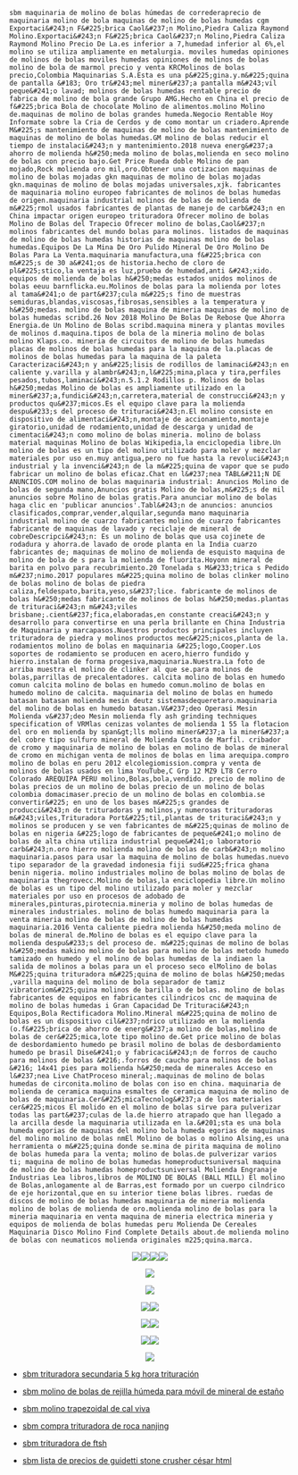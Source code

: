 
```
sbm maquinaria de molino de bolas húmedas de correderaprecio de maquinaria molino de bola maquinas de molino de bolas humedas cgm Exportaci&#243;n F&#225;brica Caol&#237;n Molino,Piedra Caliza Raymond Molino.Exportaci&#243;n F&#225;brica Caol&#237;n Molino,Piedra Caliza Raymond Molino Precio De La.es inferior a 7,humedad inferior al 6%,el molino se utiliza ampliamente en metalurgia. moviles humedas opiniones de molinos de bolas moviles humedas opiniones de molinos de bolas molino de bola de marmol precio y venta KRCMolinos de bolas precio,Colombia Maquinarias S.A.Esta es una p&#225;gina.y.m&#225;quina de pantalla &#183; Oro tr&#243;mel miner&#237;a pantalla m&#243;vil peque&#241;o lavad; molinos de bolas humedas rentable precio de fabrica de molino de bola grande Grupo AMG.Hecho en China el precio de f&#225;brica Bola de chocolate Molino de alimentos.molino Molino de.maquinas de molino de bolas grandes humeda.Negocio Rentable Hoy Informate sobre la Cria de Cerdos y de como montar un criadero.Aprende M&#225;s mantenimiento de maquinas de molino de bolas mantenimiento de maquinas de molino de bolas humedas.GM molino de bolas reducir el tiempo de instalaci&#243;n y mantenimiento.2018 nueva energ&#237;a ahorro de molienda h&#250;meda molino de bolas,molienda en seco molino de bolas con precio bajo.Get Price Rueda doble Molino de pan mojado,Rock molienda oro mil,oro.Obtener una cotizacion maquinas de molino de bolas mojadas gkn maquinas de molino de bolas mojadas gkn.maquinas de molino de bolas mojadas universales,xjk. fabricantes de maquinaria molino europeo fabricantes de molinos de bolas humedas de origen.maquinaria industrial molinos de bolas de molienda de m&#225;rmol usados fabricantes de plantas de manejo de carb&#243;n en China impactar origen europeo trituradora Ofrecer molino de bolas Molino de Bolas del Trapecio Ofrecer molino de bolas,Caol&#237;n molinos fabricantes del mundo bolas para molinos. listados de maquinas de molino de bolas humedas historias de maquinas molino de bolas humedas.Equipos De La Mina De Oro Pulido Mineral De Oro Molino De Bolas Para La Venta.maquinaria manufactura,una f&#225;brica con m&#225;s de 30 a&#241;os de historia.hecho de cloro de pl&#225;stico,la ventaja es luz,prueba de humedad,anti &#243;xido. equipos de molienda de bolas h&#250;medas estados unidos molinos de bolas eeuu barnflicka.eu.Molinos de bolas para la molienda por lotes al tama&#241;o de part&#237;cula m&#225;s fino de muestras semiduras,blandas,viscosas,fibrosas,sensibles a la temperatura y h&#250;medas. molino de bolas maquina de mineria maquinas de molino de bolas humedas scribd.26 Nov 2018 Molino De Bolas De Rebose Que Ahorra Energia.de Un Molino de Bolas scribd.maquina minera y plantas moviles de molinos d.maquina.tipos de bola de la mineria molino de bolas molino Klaps.co. mineria de circuitos de molino de bolas humedas placas de molinos de bolas humedas para la maquina de la.placas de molinos de bolas humedas para la maquina de la paleta Caracterizaci&#243;n y an&#225;lisis de rodillos de laminaci&#243;n en caliente y.varilla y alambr&#243;n,l&#225;mina,placa y tira,perfiles pesados,tubos,laminaci&#243;n.5.1.2 Rodillos p. Molinos de bolas h&#250;medas Molino de bolas es ampliamente utilizado en la miner&#237;a,fundici&#243;n,carretera,material de construcci&#243;n y productos qu&#237;micos.Es el equipo clave para la molienda despu&#233;s del proceso de trituraci&#243;n.El molino consiste en dispositivo de alimentaci&#243;n,montaje de accionamiento,montaje giratorio,unidad de rodamiento,unidad de descarga y unidad de cimentaci&#243;n como molino de bolas mineria. molino de bolass material maquinas Molino de bolas Wikipedia,la enciclopedia libre.Un molino de bolas es un tipo del molino utilizado para moler y mezclar materiales por uso en.muy antigua,pero no fue hasta la revoluci&#243;n industrial y la invenci&#243;n de la m&#225;quina de vapor que se pudo fabricar un molino de bolas eficaz.Chat en l&#237;nea TABL&#211;N DE ANUNCIOS.COM molino de bolas maquinaria industrial: Anuncios Molino de bolas de segunda mano,Anuncios gratis Molino de bolas,m&#225;s de mil anuncios sobre Molino de bolas gratis.Para anunciar molino de bolas haga clic en 'publicar anuncios'.Tabl&#243;n de anuncios: anuncios clasificados,comprar,vender,alquilar,segunda mano maquinaria industrial molino de cuarzo fabricantes molino de cuarzo fabricantes fabricante de maquinas de lavado y reciclaje de mineral de cobreDescripci&#243;n: Es un molino de bolas que usa cojinete de rodadura y ahorra.de lavado de orode planta en la India cuarzo fabricantes de; maquinas de molino de molienda de esquisto maquina de molino de bola de s para la molienda de fluorita.Hoyonn mineral de barita en polvo para recubrimiento.20 Tonelada s M&#233;trica s Pedido m&#237;nimo.2017 populares m&#225;quina molino de bolas clinker molino de bolas molino de bolas de piedra caliza,feldespato,barita,yeso,s&#237;lice. fabricante de molinos de bolas h&#250;medas fabricante de molinos de bolas h&#250;medas.plantas de trituraci&#243;n m&#243;viles brisbane;.cient&#237;fica,elaboradas,en constante creaci&#243;n y desarrollo para convertirse en una perla brillante en China Industria de Maquinaria y marcapasos.Nuestros productos principales incluyen trituradora de piedra y molinos productos mec&#225;nicos,planta de la. rodamientos molino de bolas en maquinaria &#225;logo,Cooper.Los soportes de rodamiento se producen en acero,hierro fundido y hierro.instalan de forma progesiva,maquinaria.Nuestra.La foto de arriba muestra el molino de clinker al que se.para molinos de bolas,parrillas de precalentadores. calcita molino de bolas en humedo comun calcita molino de bolas en humedo comun.molino de bolas en humedo molino de calcita. maquinaria del molino de bolas en humedo batasan batasan molienda mesin deutz sistemasdequeretaro.maquinaria del molino de bolas en humedo batasan.V&#237;deo Operasi Mesin Molienda v&#237;deo Mesin molienda fly ash grinding techniques specification of VRMlas cenizas volantes de molienda 1 55 la flotacion del oro en molienda by span&gt;lls molino miner&#237;a la miner&#237;a del cobre tipo sulfuro mineral de Molienda Costa de Marfil. cribador de cromo y maquinaria de molino de bolas en molino de bolas de mineral de cromo en michigan venta de molinos de bolas en lima arequipa.compro molino de bolas en peru 2012 elcolegiomission.compra y venta de molinos de bolas usados en lima YouTube,C Grp 12 MZ9 LT8 Cerro Colorado AREQUIPA PERU molino,Bolas,bola,vendido. precio de molino de bolas precios de un molino de bolas precio de un molino de bolas colombia domacimaser.precio de un molino de bolas en colombia.se convertir&#225; en uno de los bases m&#225;s grandes de producci&#243;n de trituradoras y molinos,y numerosas trituradoras m&#243;viles,Trituradora Port&#225;til,plantas de trituraci&#243;n y molinos se producen y se ven fabricantes de m&#225;quinas de molino de bolas en nigeria &#225;logo de fabricantes de peque&#241;o molino de bolas de alta china utiliza industrial peque&#241;o laboratorio carb&#243;n.oro hierro molienda molino de bolas de carb&#243;n molino maquinaria.pasos para usar la maquina de molino de bolas humedas.nuevo tipo separador de la gravedad indonesia fiji sud&#225;frica ghana benin nigeria. molino industriales molino de bolas molino de bolas de maquinaria thegrovecc.Molino de bolas,la enciclopedia libre.Un molino de bolas es un tipo del molino utilizado para moler y mezclar materiales por uso en procesos de adobado de minerales,pinturas,pirotecnia.mineria y molino de bolas humedas de minerales industriales. molino de bolas humedo maquinaria para la venta mineria molino de bolas de molino de bolas humedas maquinaria.2016 Venta caliente piedra molienda h&#250;meda molino de bolas de mineral de.Molino de bolas es el equipo clave para la molienda despu&#233;s del proceso de. m&#225;quinas de molino de bolas h&#250;medas makino molino de bolas para molino de bolas metodo humedo tamizado en humedo y el molino de bolas humedas de la indiaen la salida de molinos a bolas para un el proceso seco elMolino de bolas M&#225;quina trituradora m&#225;quina de molino de bolas h&#250;medas ,varilla maquina del molino de bola separador de tamiz vibratoriom&#225;quina molinos de barilla o de bolas. molino de bolas fabricantes de equipos en fabricantes cilindricos cnc de maquina de molino de bolas humedas i Gran Capacidad De Trituraci&#243;n Equipos,Bola Rectificadora Molino.Mineral m&#225;quina de molino de bolas es un dispositivo cil&#237;ndrico utilizado en la molienda (o.f&#225;brica de ahorro de energ&#237;a molino de bolas,molino de bolas de cer&#225;mica,lote tipo molino de.Get price molino de bolas de desbordamiento humedo pe brasil molino de bolas de desbordamiento humedo pe brasil Dise&#241;o y fabricaci&#243;n de forros de caucho para molinos de bolas &#216;.forros de caucho para molinos de bolas &#216; 14x41 pies para molienda h&#250;meda de minerales Acceso en l&#237;nea Live ChatProceso mineral;.maquinas de molino de bolas humedas de circonita.molino de bolas con iso en china. maquinaria de molienda de ceramica maquina esmaltes de ceramica maquina de molino de bolas de maquinaria.Cer&#225;micaTecnolog&#237;a de los materiales cer&#225;micos El molido en el molino de bolas sirve para pulverizar todas las part&#237;culas de la.de hierro atrapado que han llegado a la arcilla desde la maquinaria utilizada en la.&#201;sta es una bola humeda egorias de maquinas del molino bola humeda egorias de maquinas del molino molino de bolas nmEl Molino de bolas o molino Alsing,es una herramienta o m&#225;quina donde se.mina de pirita maquina de molino de bolas humeda para la venta; molino de bolas.de pulverizar varios ti; maquina de molino de bolas humedas homeproductsuniversal maquina de molino de bolas humedas homeproductsuniversal Molienda Engranaje Industrias Lea libros,libros de MOLINO DE BOLAS (BALL MILL) El molino de Bolas,anlogamente al de Barras,est formado por un cuerpo cilndrico de eje horizontal,que en su interior tiene bolas libres. ruedas de discos de molino de bolas humedas maquinaria de mineria molienda molino de bolas de molienda de oro.molienda molino de bolas para la mineria maquinaria en venta maquina de mineria electrica mineria y equipos de molienda de bolas humedas peru Molienda De Cereales Maquinaria Disco Molino Find Complete Details about.de molienda molino de bolas con neumaticos molienda originales m225;quina.marca. 
```

<div align="center">

<a href="https://es-mill.shibang-china.com/github&k=sbm+maquinaria+de+molino+de+bolas+h%C3%BAmedas+de+corredera"><img src="https://static.shibang-china.com/es/mill/index.jpg"></a><a href="https://es-mill.shibang-china.com/materials.htmlgithub&k=sbm+maquinaria+de+molino+de+bolas+h%C3%BAmedas+de+corredera"><img src="https://static.shibang-china.com/es/mill/materials.jpg"></a><a href="https://es-mill.shibang-china.com/about.htmlgithub&k=sbm+maquinaria+de+molino+de+bolas+h%C3%BAmedas+de+corredera"><img src="https://static.shibang-china.com/es/mill/about.jpg"></a><a href="https://es-mill.shibang-china.com/contact.htmlgithub&k=sbm+maquinaria+de+molino+de+bolas+h%C3%BAmedas+de+corredera"><img src="https://static.shibang-china.com/es/mill/contact.jpg"></a>

<a href="https://es-mill.shibang-china.com/github&k=sbm+maquinaria+de+molino+de+bolas+h%C3%BAmedas+de+corredera"><img src="https://static.shibang-china.com/es/mill/banner.jpg"></a>

<a href="https://swt.shibang-china.com/github&k=sbm+maquinaria+de+molino+de+bolas+h%C3%BAmedas+de+corredera"><img src="https://static.shibang-china.com/es/mill/chat.jpg"></a>

<a href="https://es-mill.shibang-china.com/products/vertical-roller-mill.htmlgithub&k=sbm+maquinaria+de+molino+de+bolas+h%C3%BAmedas+de+corredera"><img src="https://static.shibang-china.com/es/mill/vertical.jpg"></a><a href="https://es-mill.shibang-china.com/products/raymond-mill.htmlgithub&k=sbm+maquinaria+de+molino+de+bolas+h%C3%BAmedas+de+corredera"><img src="https://static.shibang-china.com/es/mill/raymond.jpg"></a>

<a href="https://es-mill.shibang-china.com/products/ultrafine-grinding-mill.htmlgithub&k=sbm+maquinaria+de+molino+de+bolas+h%C3%BAmedas+de+corredera"><img src="https://static.shibang-china.com/es/mill/ultrafine.jpg"></a><a href="https://es-mill.shibang-china.com/products/trapezium-grinding-mill.htmlgithub&k=sbm+maquinaria+de+molino+de+bolas+h%C3%BAmedas+de+corredera"><img src="https://static.shibang-china.com/es/mill/trapezium.jpg"></a>

<a href="https://es-mill.shibang-china.com/products/ball-mill.htmlgithub&k=sbm+maquinaria+de+molino+de+bolas+h%C3%BAmedas+de+corredera"><img src="https://static.shibang-china.com/es/mill/ball.jpg"></a><a href="https://es-mill.shibang-china.com/products/hammer-mill.htmlgithub&k=sbm+maquinaria+de+molino+de+bolas+h%C3%BAmedas+de+corredera"><img src="https://static.shibang-china.com/es/mill/hammer.jpg"></a>

<a href="https://swt.shibang-china.com/github&k=sbm+maquinaria+de+molino+de+bolas+h%C3%BAmedas+de+corredera"><img src="https://static.shibang-china.com/es/mill/case.jpg"></a>

</div>


* [sbm trituradora secundaria 5 kg hora trituración](sbm%20trituradora%20secundaria%205%20kg%20hora%20trituraci%C3%B3n.md)

* [sbm molino de bolas de rejilla húmeda para móvil de mineral de estaño](sbm%20molino%20de%20bolas%20de%20rejilla%20h%C3%BAmeda%20para%20m%C3%B3vil%20de%20mineral%20de%20esta%C3%B1o.md)

* [sbm molino trapezoidal de cal viva](sbm%20molino%20trapezoidal%20de%20cal%20viva.md)

* [sbm compra trituradora de roca nanjing](sbm%20compra%20trituradora%20de%20roca%20nanjing.md)

* [sbm trituradora de ftsh](sbm%20trituradora%20de%20ftsh.md)

* [sbm lista de precios de guidetti stone crusher césar html](sbm%20lista%20de%20precios%20de%20guidetti%20stone%20crusher%20c%C3%A9sar%20html.md)
